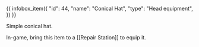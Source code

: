 {{ infobox_item({
	"id": 44,
	"name": "Conical Hat",
	"type": "Head equipment",
}) }}

Simple conical hat.

In-game, bring this item to a [[Repair Station]] to equip it.